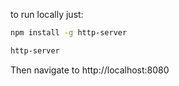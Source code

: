 to run locally just:

```sh
npm install -g http-server

http-server

```
Then navigate to http://localhost:8080

